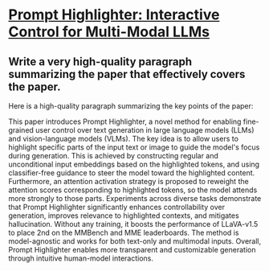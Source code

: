 # [Prompt Highlighter: Interactive Control for Multi-Modal LLMs](https://arxiv.org/abs/2312.04302)

## Write a very high-quality paragraph summarizing the paper that effectively covers the paper.

 Here is a high-quality paragraph summarizing the key points of the paper:

This paper introduces Prompt Highlighter, a novel method for enabling fine-grained user control over text generation in large language models (LLMs) and vision-language models (VLMs). The key idea is to allow users to highlight specific parts of the input text or image to guide the model's focus during generation. This is achieved by constructing regular and unconditional input embeddings based on the highlighted tokens, and using classifier-free guidance to steer the model toward the highlighted content. Furthermore, an attention activation strategy is proposed to reweight the attention scores corresponding to highlighted tokens, so the model attends more strongly to those parts. Experiments across diverse tasks demonstrate that Prompt Highlighter significantly enhances controllability over generation, improves relevance to highlighted contexts, and mitigates hallucination. Without any training, it boosts the performance of LLaVA-v1.5 to place 2nd on the MMBench and MME leaderboards. The method is model-agnostic and works for both text-only and multimodal inputs. Overall, Prompt Highlighter enables more transparent and customizable generation through intuitive human-model interactions.

